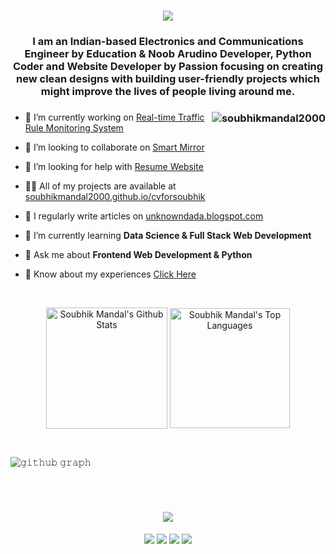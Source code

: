 <h1 align="center"><img src="https://readme-typing-svg.herokuapp.com?font=Bold&color=%2300BFFF&size=40&width=550&height=60&lines=I+am+Soubhik+Mandal;I+am+a+Website+Developer;I+am+a+Python+Coder;I+am+an+Arudino+Developer"></h1>
<h3 align="center">I am an Indian-based Electronics and Communications Engineer by Education & Noob Arudino Developer, Python Coder and Website Developer by Passion focusing on creating new clean designs with building user-friendly projects which might improve the lives of people living around me.</h3>

<h3><img align="right" img src="https://www.techbabble.zone/content/images/2021/07/46207-programmer-1.gif" alt="soubhikmandal2000" /></h3>

- 🔭 I’m currently working on [Real-time Traffic Rule Monitoring System](https://github.com/soubhikmandal2000/Real-time_traffic_rule_monitoring_system)

- 👯 I’m looking to collaborate on [Smart Mirror](https://github.com/soubhikmandal2000/Smart_mirror)

- 🤝 I’m looking for help with [Resume Website](https://github.com/soubhikmandal2000/cvforsoubhik)

- 👨‍💻 All of my projects are available at [soubhikmandal2000.github.io/cvforsoubhik](https://soubhikmandal2000.github.io/cvforsoubhik/)

- 📝 I regularly write articles on [unknowndada.blogspot.com](https://unknowndada.blogspot.com/)

- 🌱 I’m currently learning **Data Science & Full Stack Web Development**

- 💬 Ask me about **Frontend Web Development & Python**

- 📄 Know about my experiences [Click Here](https://soubhikmandal2000.github.io/Portfolio-website/about.html)

 <br/>
  <p align="center">
    <a href="https://github.com/soubhikmandal2000"><img align="center" alt="Soubhik Mandal's Github Stats" src="https://github-readme-stats.vercel.app/api/?username=soubhikmandal2000&show_icons=true&count_private=true&theme=default&hide_border=true" height="194px"/></a>
  <a href="https://github.com/soubhikmandal2000"><img align="center" height="192px" alt="Soubhik Mandal's Top Languages" src="https://github-readme-stats.vercel.app/api/top-langs/?username=soubhikmandal2000&langs_count=20&layout=compact&theme=default&hide_border=true" /></a>
  <br/>
  </p>
 
</details>

<!--Contribution Graph-->
</br>

![𝚐𝚒𝚝𝚑𝚞𝚋 𝚐𝚛𝚊𝚙𝚑](https://activity-graph.herokuapp.com/graph?username=soubhikmandal2000&bg_color=FFFFFF&color=000000&line=00BFFF&area_color=00FFFF&point=FFFFFF&hide_border=true&area=true)

</br>

<h1 align="center"><img src="https://readme-typing-svg.herokuapp.com?font=Bold&color=%2300BFFF&size=36&width=550&height=60&lines=Let's+Connect+with+Whatsapp;Let's+Connect+with+Github;Let's+Connect+with+Linkedin;Let's+Connect+with+Gmail"></h1>

<p align="center">
<a href="mailto:soubhikmandal@gmail.com"><img src="https://img.shields.io/badge/Gmail-D14836?style=for-the-badge&logo=gmail&logoColor=white"/></a>
<a href = "https://www.linkedin.com/in/soubhik-mandal-29a59a1bb/" target= "_blank"><img src="https://img.shields.io/badge/linkedin-%230077B5.svg?style=for-the-badge&logo=linkedin&logoColor=white"/></a>
<a href ="https://github.com/soubhikmandal2000"><img src="https://img.shields.io/badge/github-%23121011.svg?style=for-the-badge&logo=github&logoColor=white"/></a>
<a href="https://wa.me/918900923226"><img src="https://img.shields.io/badge/WhatsApp-25D366?style=for-the-badge&logo=whatsapp&logoColor=white"/></a>
</p>
